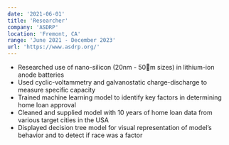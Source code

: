 ```yaml
---
date: '2021-06-01'
title: 'Researcher'
company: 'ASDRP'
location: 'Fremont, CA'
range: 'June 2021 - December 2023'
url: 'https://www.asdrp.org/'
---
```


- Researched use of nano-silicon (20nm - 50m sizes) in lithium-ion anode batteries 
- Used cyclic-voltammetry and galvanostatic charge-discharge to measure specific capacity
- Trained machine learning model to identify key factors in determining home loan approval
- Cleaned and supplied model with 10 years of home loan data from various target cities in the USA 
- Displayed decision tree model for visual representation of model’s behavior and to detect if race was a factor


